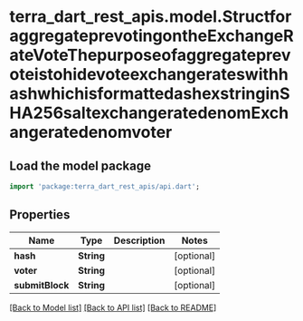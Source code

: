 # terra_dart_rest_apis.model.StructforaggregateprevotingontheExchangeRateVoteThepurposeofaggregateprevoteistohidevoteexchangerateswithhashwhichisformattedashexstringinSHA256saltexchangeratedenomExchangeratedenomvoter

## Load the model package
```dart
import 'package:terra_dart_rest_apis/api.dart';
```

## Properties
Name | Type | Description | Notes
------------ | ------------- | ------------- | -------------
**hash** | **String** |  | [optional] 
**voter** | **String** |  | [optional] 
**submitBlock** | **String** |  | [optional] 

[[Back to Model list]](../README.md#documentation-for-models) [[Back to API list]](../README.md#documentation-for-api-endpoints) [[Back to README]](../README.md)



